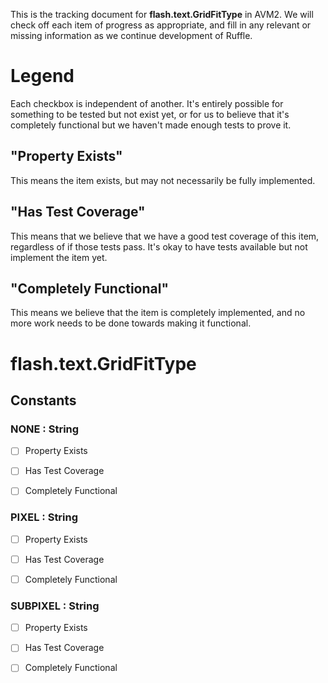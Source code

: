 This is the tracking document for **flash.text.GridFitType** in AVM2. We will check off each item of progress as appropriate, and fill in any relevant or missing information as we continue development of Ruffle.
# Legend

Each checkbox is independent of another. It's entirely possible for something to be tested but not exist yet, or for us to believe that it's completely functional but we haven't made enough tests to prove it.
## "Property Exists"

This means the item exists, but may not necessarily be fully implemented.
## "Has Test Coverage"

This means that we believe that we have a good test coverage of this item, regardless of if those tests pass. It's okay to have tests available but not implement the item yet.
## "Completely Functional"

This means we believe that the item is completely implemented, and no more work needs to be done towards making it functional.
# flash.text.GridFitType
## Constants
### NONE : String

* [ ] Property Exists

* [ ] Has Test Coverage

* [ ] Completely Functional


### PIXEL : String

* [ ] Property Exists

* [ ] Has Test Coverage

* [ ] Completely Functional


### SUBPIXEL : String

* [ ] Property Exists

* [ ] Has Test Coverage

* [ ] Completely Functional